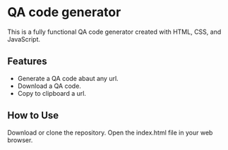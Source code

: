 # QA code generator 
This is a fully functional QA code generator created with HTML, CSS, and JavaScript.

## Features
- Generate a QA code abaut any url.
- Download a QA code.
- Copy to clipboard a url.

## How to Use
Download or clone the repository. Open the index.html file in your web browser.


